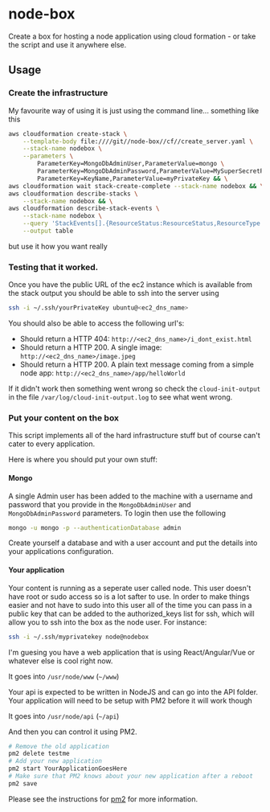# node-box

Create a box for hosting a node application using cloud formation - or take the
script and use it anywhere else.

## Usage

### Create the infrastructure

My favourite way of using it is just using the command line... something like
this

```bash
aws cloudformation create-stack \
    --template-body file:////git//node-box//cf//create_server.yaml \
    --stack-name nodebox \
    --parameters \
        ParameterKey=MongoDbAdminUser,ParameterValue=mongo \
        ParameterKey=MongoDbAdminPassword,ParameterValue=MySuperSecretPassword123 \
        ParameterKey=KeyName,ParameterValue=myPrivateKey && \
aws cloudformation wait stack-create-complete --stack-name nodebox && \
aws cloudformation describe-stacks \
    --stack-name nodebox && \
aws cloudformation describe-stack-events \
    --stack-name nodebox \
    --query 'StackEvents[].{ResourceStatus:ResourceStatus,ResourceType:ResourceType,ResourceStatusReason:ResourceStatusReason}'\
    --output table
```

but use it how you want really

### Testing that it worked.

Once you have the public URL of the ec2 instance which is available from the
stack output you should be able to ssh into the server using

```bash
ssh -i ~/.ssh/yourPrivateKey ubuntu@<ec2_dns_name>
```

You should also be able to access the following url's:

* Should return a HTTP 404: `http://<ec2_dns_name>/i_dont_exist.html`
* Should return a HTTP 200. A single image: `http://<ec2_dns_name>/image.jpeg`
* Should return a HTTP 200. A plain text message coming from a simple node app:
`http://<ec2_dns_name>/app/helloWorld`

If it didn't work then something went wrong so check the `cloud-init-output`
in the file `/var/log/cloud-init-output.log` to see what went wrong.

### Put your content on the box

This script implements all of the hard infrastructure stuff but of course can't
cater to every application.

Here is where you should put your own stuff:

#### Mongo

A single Admin user has been added to the machine with a username and password
that you provide in the `MongoDbAdminUser` and `MongoDbAdminPassword`
parameters. To login then use the following

```bash
mongo -u mongo -p --authenticationDatabase admin
```

Create yourself a database and with a user account and put the details into
your applications configuration.

#### Your application

Your content is running as a seperate user called node. This user doesn't have
root or sudo access so is a lot safter to use. In order to make things easier
and not have to sudo into this user all of the time you can pass in a public
key that can be added to the authorized_keys list for ssh, which will allow you
to ssh into the box as the node user. For instance:

```bash
ssh -i ~/.ssh/myprivatekey node@nodebox
```

I'm guesing you have a web application that is using React/Angular/Vue or
whatever else is cool right now.

It goes into `/usr/node/www` (`~/www`)

Your api is expected to be written in NodeJS and can go into the API folder.
Your application will need to be setup with PM2 before it will work though

It goes into `/usr/node/api` (`~/api`)

And then you can control it using PM2.

```bash
# Remove the old application
pm2 delete testme
# Add your new application
pm2 start YourApplicationGoesHere
# Make sure that PM2 knows about your new application after a reboot
pm2 save
```

Please see the instructions for [pm2](http://pm2.keymetrics.io/) for more
information.
